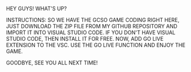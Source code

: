 HEY GUYS! 
WHAT'S UP?

INSTRUCTIONS:
SO WE HAVE THE GCSO GAME CODING RIGHT HERE, JUST DOWNLOAD
THE ZIP FILE FROM MY GITHUB REPOSITORY AND IMPORT IT INTO VISUAL STUDIO CODE.
IF YOU DON'T HAVE VISUAL STUDIO CODE, THEN INSTALL IT FOR FREE.
NOW, ADD GO LIVE EXTENSION TO THE VSC.
USE THE GO LIVE FUNCTION AND ENJOY THE GAME.

GOODBYE, SEE YOU ALL NEXT TIME!

